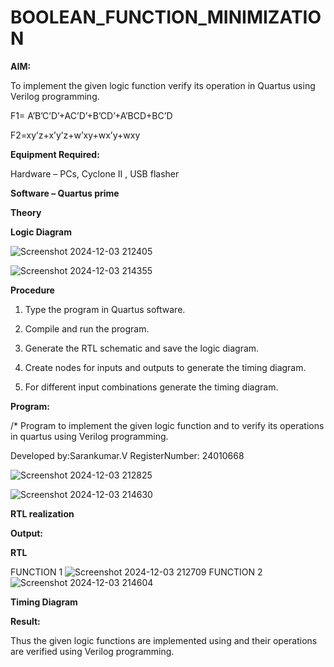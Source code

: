 # BOOLEAN_FUNCTION_MINIMIZATION

**AIM:**

To implement the given logic function verify its operation in Quartus using Verilog programming.

F1= A’B’C’D’+AC’D’+B’CD’+A’BCD+BC’D 

F2=xy’z+x’y’z+w’xy+wx’y+wxy

**Equipment Required:**

Hardware – PCs, Cyclone II , USB flasher

**Software – Quartus prime**

**Theory**

**Logic Diagram**




![Screenshot 2024-12-03 212405](https://github.com/user-attachments/assets/e9372be0-5809-4826-b13d-27aae1697aa5)

![Screenshot 2024-12-03 214355](https://github.com/user-attachments/assets/f9a0dbb5-1508-4dfb-9cbe-18e306362867)



**Procedure**

1.	Type the program in Quartus software.

2.	Compile and run the program.

3.	Generate the RTL schematic and save the logic diagram.

4.	Create nodes for inputs and outputs to generate the timing diagram.

5.	For different input combinations generate the timing diagram.


**Program:**

/* Program to implement the given logic function and to verify its operations in quartus using Verilog programming. 

Developed by:Sarankumar.V   RegisterNumber: 24010668


![Screenshot 2024-12-03 212825](https://github.com/user-attachments/assets/76d62301-4960-4730-a9f2-1dbde4656905)

![Screenshot 2024-12-03 214630](https://github.com/user-attachments/assets/ea22618d-b36c-44aa-8f9c-4780797fc8f8)

**RTL realization**

**Output:**

**RTL**

FUNCTION 1
![Screenshot 2024-12-03 212709](https://github.com/user-attachments/assets/289ef34d-7837-468c-a7cf-08ac2da0ccc8)
FUNCTION 2
![Screenshot 2024-12-03 214604](https://github.com/user-attachments/assets/656eee3f-86a9-4f4a-a9df-62c996a8cd4c)

**Timing Diagram**

**Result:**

Thus the given logic functions are implemented using and their operations are verified using Verilog programming.

